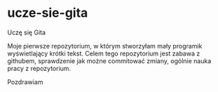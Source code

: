 # ucze-sie-gita
Uczę się Gita

Moje pierwsze repozytorium, w którym stworzyłam mały programik wyświetlający krótki tekst. Celem tego repozytorium jest zabawa z githubem, sprawdzenie jak możne commitować zmiany, ogólnie nauka pracy z repozytorium.

Pozdrawiam
